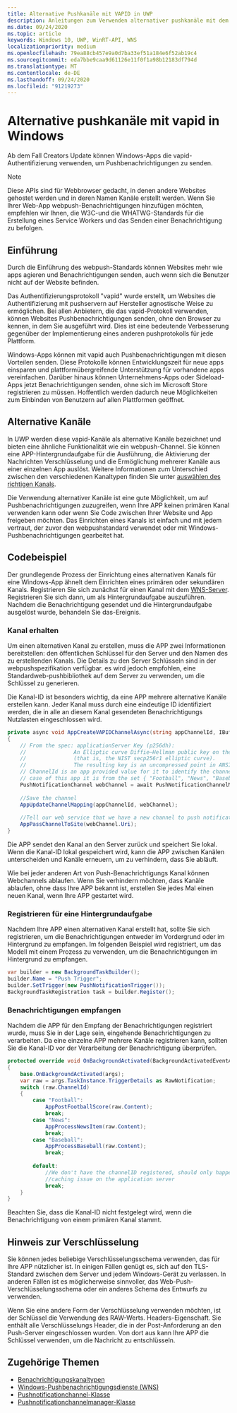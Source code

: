 ```yaml
---
title: Alternative Pushkanäle mit VAPID in UWP
description: Anleitungen zum Verwenden alternativer pushkanäle mit dem vapid-Protokoll aus einer Windows-App
ms.date: 09/24/2020
ms.topic: article
keywords: Windows 10, UWP, WinRT-API, WNS
localizationpriority: medium
ms.openlocfilehash: 79ea88cb457e9a0d7ba33ef51a184e6f52ab19c4
ms.sourcegitcommit: eda7bbe9caa9d61126e11f0f1a98b12183df794d
ms.translationtype: MT
ms.contentlocale: de-DE
ms.lasthandoff: 09/24/2020
ms.locfileid: "91219273"
---
```

# <a name="alternate-push-channels-using-vapid-in-windows"></a>Alternative pushkanäle mit vapid in Windows 
Ab dem Fall Creators Update können Windows-Apps die vapid-Authentifizierung verwenden, um Pushbenachrichtigungen zu senden.  

> [!NOTE]
> Diese APIs sind für Webbrowser gedacht, in denen andere Websites gehostet werden und in deren Namen Kanäle erstellt werden.  Wenn Sie Ihrer Web-App webpush-Benachrichtigungen hinzufügen möchten, empfehlen wir Ihnen, die W3C-und die WHATWG-Standards für die Erstellung eines Service Workers und das Senden einer Benachrichtigung zu befolgen.

## <a name="introduction"></a>Einführung
Durch die Einführung des webpush-Standards können Websites mehr wie apps agieren und Benachrichtigungen senden, auch wenn sich die Benutzer nicht auf der Website befinden.

Das Authentifizierungsprotokoll "vapid" wurde erstellt, um Websites die Authentifizierung mit pushservern auf Hersteller agnostische Weise zu ermöglichen. Bei allen Anbietern, die das vapid-Protokoll verwenden, können Websites Pushbenachrichtigungen senden, ohne den Browser zu kennen, in dem Sie ausgeführt wird. Dies ist eine bedeutende Verbesserung gegenüber der Implementierung eines anderen pushprotokolls für jede Plattform. 

Windows-Apps können mit vapid auch Pushbenachrichtigungen mit diesen Vorteilen senden. Diese Protokolle können Entwicklungszeit für neue apps einsparen und plattformübergreifende Unterstützung für vorhandene apps vereinfachen. Darüber hinaus können Unternehmens-Apps oder Sideload-Apps jetzt Benachrichtigungen senden, ohne sich im Microsoft Store registrieren zu müssen. Hoffentlich werden dadurch neue Möglichkeiten zum Einbinden von Benutzern auf allen Plattformen geöffnet.  

## <a name="alternate-channels"></a>Alternative Kanäle 
In UWP werden diese vapid-Kanäle als alternative Kanäle bezeichnet und bieten eine ähnliche Funktionalität wie ein webpush-Channel. Sie können eine APP-Hintergrundaufgabe für die Ausführung, die Aktivierung der Nachrichten Verschlüsselung und die Ermöglichung mehrerer Kanäle aus einer einzelnen App auslöst. Weitere Informationen zum Unterschied zwischen den verschiedenen Kanaltypen finden Sie unter [auswählen des richtigen Kanals](channel-types.md).

Die Verwendung alternativer Kanäle ist eine gute Möglichkeit, um auf Pushbenachrichtigungen zuzugreifen, wenn Ihre APP keinen primären Kanal verwenden kann oder wenn Sie Code zwischen Ihrer Website und App freigeben möchten. Das Einrichten eines Kanals ist einfach und mit jedem vertraut, der zuvor den webpushstandard verwendet oder mit Windows-Pushbenachrichtigungen gearbeitet hat.

## <a name="code-example"></a>Codebeispiel

Der grundlegende Prozess der Einrichtung eines alternativen Kanals für eine Windows-App ähnelt dem Einrichten eines primären oder sekundären Kanals. Registrieren Sie sich zunächst für einen Kanal mit dem [WNS-Server](windows-push-notification-services--wns--overview.md). Registrieren Sie sich dann, um als Hintergrundaufgabe auszuführen. Nachdem die Benachrichtigung gesendet und die Hintergrundaufgabe ausgelöst wurde, behandeln Sie das-Ereignis.  

### <a name="get-a-channel"></a>Kanal erhalten 
Um einen alternativen Kanal zu erstellen, muss die APP zwei Informationen bereitstellen: den öffentlichen Schlüssel für den Server und den Namen des zu erstellenden Kanals. Die Details zu den Server Schlüsseln sind in der webpushspezifikation verfügbar. es wird jedoch empfohlen, eine Standardweb-pushbibliothek auf dem Server zu verwenden, um die Schlüssel zu generieren.  

Die Kanal-ID ist besonders wichtig, da eine APP mehrere alternative Kanäle erstellen kann. Jeder Kanal muss durch eine eindeutige ID identifiziert werden, die in alle an diesem Kanal gesendeten Benachrichtigungs Nutzlasten eingeschlossen wird.  

```csharp
private async void AppCreateVAPIDChannelAsync(string appChannelId, IBuffer applicationServerKey) 
{ 
    // From the spec: applicationServer Key (p256dh):  
    //               An Elliptic curve Diffie–Hellman public key on the P-256 curve 
    //               (that is, the NIST secp256r1 elliptic curve).   
    //               The resulting key is an uncompressed point in ANSI X9.62 format             
    // ChannelId is an app provided value for it to identify the channel later.  
    // case of this app it is from the set { "Football", "News", "Baseball" } 
    PushNotificationChannel webChannel = await PushNotificationChannelManager.GetDefault().CreateRawPushNotificationChannelWithAlternateKeyForApplicationAsync(applicationServerKey, appChannelId); 
 
    //Save the channel  
    AppUpdateChannelMapping(appChannelId, webChannel); 
             
    //Tell our web service that we have a new channel to push notifications to 
    AppPassChannelToSite(webChannel.Uri); 
} 
```
Die APP sendet den Kanal an den Server zurück und speichert Sie lokal. Wenn die Kanal-ID lokal gespeichert wird, kann die APP zwischen Kanälen unterscheiden und Kanäle erneuern, um zu verhindern, dass Sie abläuft.

Wie bei jeder anderen Art von Push-Benachrichtigungs Kanal können Webchannels ablaufen. Wenn Sie verhindern möchten, dass Kanäle ablaufen, ohne dass Ihre APP bekannt ist, erstellen Sie jedes Mal einen neuen Kanal, wenn Ihre APP gestartet wird.    

### <a name="register-for-a-background-task"></a>Registrieren für eine Hintergrundaufgabe 

Nachdem Ihre APP einen alternativen Kanal erstellt hat, sollte Sie sich registrieren, um die Benachrichtigungen entweder im Vordergrund oder im Hintergrund zu empfangen. Im folgenden Beispiel wird registriert, um das Modell mit einem Prozess zu verwenden, um die Benachrichtigungen im Hintergrund zu empfangen.  

```csharp
var builder = new BackgroundTaskBuilder(); 
builder.Name = "Push Trigger"; 
builder.SetTrigger(new PushNotificationTrigger()); 
BackgroundTaskRegistration task = builder.Register(); 
```
### <a name="receive-the-notifications"></a>Benachrichtigungen empfangen 

Nachdem die APP für den Empfang der Benachrichtigungen registriert wurde, muss Sie in der Lage sein, eingehende Benachrichtigungen zu verarbeiten. Da eine einzelne APP mehrere Kanäle registrieren kann, sollten Sie die Kanal-ID vor der Verarbeitung der Benachrichtigung überprüfen.  

```csharp
protected override void OnBackgroundActivated(BackgroundActivatedEventArgs args) 
{ 
    base.OnBackgroundActivated(args); 
    var raw = args.TaskInstance.TriggerDetails as RawNotification; 
    switch (raw.ChannelId) 
    { 
        case "Football": 
            AppPostFootballScore(raw.Content); 
            break; 
        case "News": 
            AppProcessNewsItem(raw.Content); 
            break; 
        case "Baseball": 
            AppProcessBaseball(raw.Content); 
            break; 
 
        default: 
            //We don't have the channelID registered, should only happen in the case of a 
            //caching issue on the application server 
            break; 
    }                           
} 
```

Beachten Sie, dass die Kanal-ID nicht festgelegt wird, wenn die Benachrichtigung von einem primären Kanal stammt.  

## <a name="note-on-encryption"></a>Hinweis zur Verschlüsselung 

Sie können jedes beliebige Verschlüsselungsschema verwenden, das für Ihre APP nützlicher ist. In einigen Fällen genügt es, sich auf den TLS-Standard zwischen dem Server und jedem Windows-Gerät zu verlassen. In anderen Fällen ist es möglicherweise sinnvoller, das Web-Push-Verschlüsselungsschema oder ein anderes Schema des Entwurfs zu verwenden.  

Wenn Sie eine andere Form der Verschlüsselung verwenden möchten, ist der Schlüssel die Verwendung des RAW-Werts. Headers-Eigenschaft. Sie enthält alle Verschlüsselungs Header, die in der Post-Anforderung an den Push-Server eingeschlossen wurden. Von dort aus kann Ihre APP die Schlüssel verwenden, um die Nachricht zu entschlüsseln.  

## <a name="related-topics"></a>Zugehörige Themen
- [Benachrichtigungskanaltypen](channel-types.md)
- [Windows-Pushbenachrichtigungsdienste (WNS)](windows-push-notification-services--wns--overview.md)
- [Pushnotificationchannel-Klasse](/uwp/api/windows.networking.pushnotifications.pushnotificationchannel)
- [Pushnotificationchannelmanager-Klasse](/uwp/api/windows.networking.pushnotifications.pushnotificationchannelmanager)
